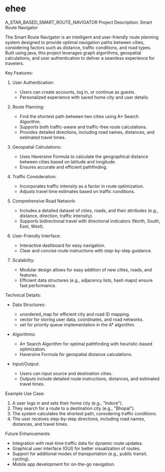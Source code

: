 # ehee
A_STAR_BASED_SMART_ROUTE_NAVIGATOR
Project Description: Smart Route Navigator

The Smart Route Navigator is an intelligent and user-friendly route planning system designed to provide optimal navigation paths between cities, considering factors such as distance, traffic conditions, and road types. Built using java, this project leverages graph algorithms, geospatial calculations, and user authentication to deliver a seamless experience for travelers.

Key Features:
1. User Authentication:
   - Users can create accounts, log in, or continue as guests.
   - Personalized experience with saved home city and user details.

2. Route Planning:
   - Find the shortest path between two cities using A* Search Algorithm.
   - Supports both traffic-aware and traffic-free route calculations.
   - Provides detailed directions, including road names, distances, and estimated travel times.

3. Geospatial Calculations:
   - Uses Haversine Formula to calculate the geographical distance between cities based on latitude and longitude.
   - Ensures accurate and efficient pathfinding.

4. Traffic Consideration:
   - Incorporates traffic intensity as a factor in route optimization.
   - Adjusts travel time estimates based on traffic conditions.

5. Comprehensive Road Network:
   - Includes a detailed dataset of cities, roads, and their attributes (e.g., distance, direction, traffic intensity).
   - Supports bidirectional travel with directional indicators (North, South, East, West).

6. User-Friendly Interface:
   - Interactive dashboard for easy navigation.
   - Clear and concise route instructions with step-by-step guidance.

7. Scalability:
   - Modular design allows for easy addition of new cities, roads, and features.
   - Efficient data structures (e.g., adjacency lists, hash maps) ensure fast performance.

Technical Details:
- Data Structures:
  - unordered_map for efficient city and road ID mapping.
  - vector for storing user data, coordinates, and road networks.
  - set for priority queue implementation in the A* algorithm.

- Algorithms:
  - A* Search Algorithm for optimal pathfinding with heuristic-based optimization.
  - Haversine Formula for geospatial distance calculations.

- Input/Output:
  - Users can input source and destination cities.
  - Outputs include detailed route instructions, distances, and estimated travel times.

Example Use Case:
1. A user logs in and sets their home city (e.g., "Indore").
2. They search for a route to a destination city (e.g., "Bhopal").
3. The system calculates the shortest path, considering traffic conditions.
4. The user receives step-by-step directions, including road names, distances, and travel times.

Future Enhancements:
- Integration with real-time traffic data for dynamic route updates.
- Graphical user interface (GUI) for better visualization of routes.
- Support for additional modes of transportation (e.g., public transit, cycling).
- Mobile app development for on-the-go navigation.

